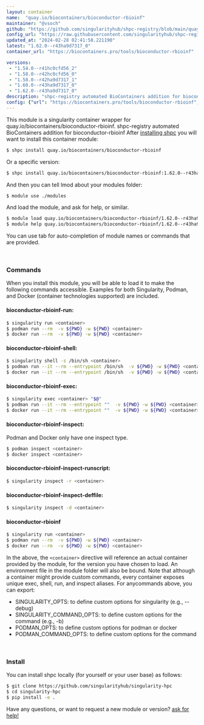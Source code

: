 ```yaml
---
layout: container
name:  "quay.io/biocontainers/bioconductor-rbioinf"
maintainer: "@vsoch"
github: "https://github.com/singularityhub/shpc-registry/blob/main/quay.io/biocontainers/bioconductor-rbioinf/container.yaml"
config_url: "https://raw.githubusercontent.com/singularityhub/shpc-registry/main/quay.io/biocontainers/bioconductor-rbioinf/container.yaml"
updated_at: "2024-02-28 02:41:58.221190"
latest: "1.62.0--r43ha9d7317_0"
container_url: "https://biocontainers.pro/tools/bioconductor-rbioinf"

versions:
 - "1.54.0--r41hc0cfd56_2"
 - "1.58.0--r42hc0cfd56_0"
 - "1.58.0--r42ha9d7317_1"
 - "1.60.0--r43ha9d7317_0"
 - "1.62.0--r43ha9d7317_0"
description: "shpc-registry automated BioContainers addition for bioconductor-rbioinf"
config: {"url": "https://biocontainers.pro/tools/bioconductor-rbioinf", "maintainer": "@vsoch", "description": "shpc-registry automated BioContainers addition for bioconductor-rbioinf", "latest": {"1.62.0--r43ha9d7317_0": "sha256:dfb93e6be840e66545895b700289a5a15e1db31465738c1996fd8efbd9524cbe"}, "tags": {"1.54.0--r41hc0cfd56_2": "sha256:631191850d3edd75f715a58c0a8e4eed3adaf293e362095a76d08839ba16bab2", "1.58.0--r42hc0cfd56_0": "sha256:12534567c0aa0dcfbc3d7e89572dbe0ae21ec91fb139d7678e71f7b6317bfc72", "1.58.0--r42ha9d7317_1": "sha256:8209760fa1ecd0035fa3817102418c0436c53d07e9b452398684144de02d6727", "1.60.0--r43ha9d7317_0": "sha256:86a1fa90c8d477f81545979c65c2d20cdb02926be3be6d6de8a8d09e3f94ed1a", "1.62.0--r43ha9d7317_0": "sha256:dfb93e6be840e66545895b700289a5a15e1db31465738c1996fd8efbd9524cbe"}, "docker": "quay.io/biocontainers/bioconductor-rbioinf"}
---
```


This module is a singularity container wrapper for quay.io/biocontainers/bioconductor-rbioinf.
shpc-registry automated BioContainers addition for bioconductor-rbioinf
After [installing shpc](#install) you will want to install this container module:


```bash
$ shpc install quay.io/biocontainers/bioconductor-rbioinf
```

Or a specific version:

```bash
$ shpc install quay.io/biocontainers/bioconductor-rbioinf:1.62.0--r43ha9d7317_0
```

And then you can tell lmod about your modules folder:

```bash
$ module use ./modules
```

And load the module, and ask for help, or similar.

```bash
$ module load quay.io/biocontainers/bioconductor-rbioinf/1.62.0--r43ha9d7317_0
$ module help quay.io/biocontainers/bioconductor-rbioinf/1.62.0--r43ha9d7317_0
```

You can use tab for auto-completion of module names or commands that are provided.

<br>

### Commands

When you install this module, you will be able to load it to make the following commands accessible.
Examples for both Singularity, Podman, and Docker (container technologies supported) are included.

#### bioconductor-rbioinf-run:

```bash
$ singularity run <container>
$ podman run --rm  -v ${PWD} -w ${PWD} <container>
$ docker run --rm  -v ${PWD} -w ${PWD} <container>
```

#### bioconductor-rbioinf-shell:

```bash
$ singularity shell -s /bin/sh <container>
$ podman run --it --rm --entrypoint /bin/sh  -v ${PWD} -w ${PWD} <container>
$ docker run --it --rm --entrypoint /bin/sh  -v ${PWD} -w ${PWD} <container>
```

#### bioconductor-rbioinf-exec:

```bash
$ singularity exec <container> "$@"
$ podman run --it --rm --entrypoint ""  -v ${PWD} -w ${PWD} <container> "$@"
$ docker run --it --rm --entrypoint ""  -v ${PWD} -w ${PWD} <container> "$@"
```

#### bioconductor-rbioinf-inspect:

Podman and Docker only have one inspect type.

```bash
$ podman inspect <container>
$ docker inspect <container>
```

#### bioconductor-rbioinf-inspect-runscript:

```bash
$ singularity inspect -r <container>
```

#### bioconductor-rbioinf-inspect-deffile:

```bash
$ singularity inspect -d <container>
```



#### bioconductor-rbioinf

```bash
$ singularity run <container>
$ podman run --rm  -v ${PWD} -w ${PWD} <container>
$ docker run --rm  -v ${PWD} -w ${PWD} <container>
```


In the above, the `<container>` directive will reference an actual container provided
by the module, for the version you have chosen to load. An environment file in the
module folder will also be bound. Note that although a container
might provide custom commands, every container exposes unique exec, shell, run, and
inspect aliases. For anycommands above, you can export:

 - SINGULARITY_OPTS: to define custom options for singularity (e.g., --debug)
 - SINGULARITY_COMMAND_OPTS: to define custom options for the command (e.g., -b)
 - PODMAN_OPTS: to define custom options for podman or docker
 - PODMAN_COMMAND_OPTS: to define custom options for the command

<br>

### Install

You can install shpc locally (for yourself or your user base) as follows:

```bash
$ git clone https://github.com/singularityhub/singularity-hpc
$ cd singularity-hpc
$ pip install -e .
```

Have any questions, or want to request a new module or version? [ask for help!](https://github.com/singularityhub/singularity-hpc/issues)